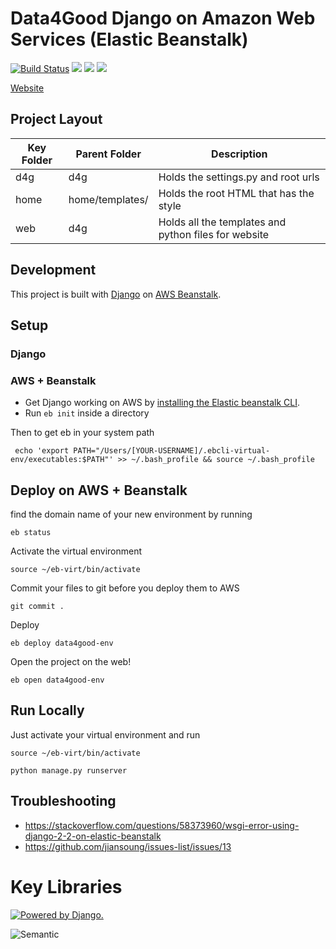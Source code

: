 # Data4Good Django on Amazon Web Services (Elastic Beanstalk)

[![Build Status](https://travis-ci.com/d4gumich/data4good-django.svg?branch=master)](https://travis-ci.com/d4gumich/data4good-django)
![](https://img.shields.io/badge/Django-✓-blue.svg)
![](https://img.shields.io/badge/d3-✓-blue.svg)
![](https://img.shields.io/badge/elastic_beanstalk-✓-blueviolet.svg)

[Website](http://data4good.fjwji7zqan.us-east-1.elasticbeanstalk.com/)


## Project Layout
| Key Folder | Parent Folder | Description |
| - | - | - |
| d4g | d4g | Holds the settings.py and root urls | 
| home | home/templates/ | Holds the root HTML that has the style | 
| web | d4g| Holds all the templates and python files for website | 


## Development

This project is built with [Django](https://www.djangoproject.com/) on [AWS Beanstalk](https://aws.amazon.com/elasticbeanstalk/).


## Setup

### Django

### AWS + Beanstalk

- Get Django working on AWS by [installing the Elastic beanstalk CLI](https://github.com/aws/aws-elastic-beanstalk-cli-setup).
- Run `eb init` inside a directory

Then to get eb in your system path
```
 echo 'export PATH="/Users/[YOUR-USERNAME]/.ebcli-virtual-env/executables:$PATH"' >> ~/.bash_profile && source ~/.bash_profile
```

## Deploy on AWS + Beanstalk
find the domain name of your new environment by running 
 
```
eb status
```

Activate the virtual environment
```
source ~/eb-virt/bin/activate
```

Commit your files to git before you deploy them to AWS
```
git commit .
```

Deploy
``` 
eb deploy data4good-env
```

Open the project on the web!
``` 
eb open data4good-env
```

## Run Locally
Just activate your virtual environment and run

```
source ~/eb-virt/bin/activate
```

```
python manage.py runserver
```

## Troubleshooting
- https://stackoverflow.com/questions/58373960/wsgi-error-using-django-2-2-on-elastic-beanstalk
- https://github.com/jiansoung/issues-list/issues/13

# Key Libraries
<a href="http://www.djangoproject.com/"><img src="https://www.djangoproject.com/m/img/badges/djangopowered126x54.gif" border="0" alt="Powered by Django." title="Powered by Django." /></a>

![Semantic](http://semantic-ui.com/images/logo.png)
